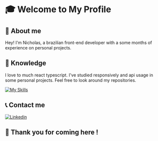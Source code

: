 # 🎓 Welcome to My Profile

## 🧑 About me

Hey! I'm Nicholas, a brazilian front-end developer with a some months of experience on personal projects.

## 🧠 Knowledge

I love to much react typescript.
I've studied responsively and api usage in some personal projects. Feel free to look around my repositories.

[![My Skills](https://skillicons.dev/icons?i=javascript,react,vscode,md,nextjs,tailwind)](https://skillicons.dev)

## 📞 Contact me

[![Linkedin](https://skillicons.dev/icons?i=linkedin,twitter,instagram)](https://linktr.ee/nicholas_goes)

## 👋 Thank you for coming here !
